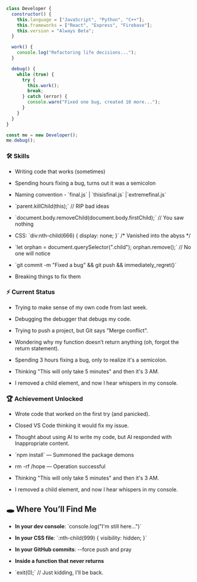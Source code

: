 ```js
class Developer {
  constructor() {
    this.language = ["JavaScript", "Python", "C++"];
    this.frameworks = ["React", "Express", "Firebase"];
    this.version = "Always Beta";
  }

  work() {
    console.log("Refactoring life decisions...");
  }

  debug() {
    while (true) {
      try {
        this.work();
        break;
      } catch (error) {
        console.warn("Fixed one bug, created 10 more...");
      }
    }
  }
}

const me = new Developer();
me.debug();
```
### 🛠 Skills

*   Writing code that works (sometimes)
    
*   Spending hours fixing a bug, turns out it was a semicolon
    
*   Naming convention - \`final.js\` | \`thisisfinal.js\` |\`extremefinal.js\`
    
*   \`parent.killChild(this);\` // RIP bad ideas
    
*   \`document.body.removeChild(document.body.firstChild);\` // You saw nothing
    
*   CSS: \`div:nth-child(666) { display: none; }\` /\* Vanished into the abyss \*/
    
*   \`let orphan = document.querySelector(".child"); orphan.remove();\` // No one will notice
    
*   \`git commit -m "Fixed a bug" && git push && immediately\_regret()\`
    
*   Breaking things to fix them
    

### ⚡ Current Status

*   Trying to make sense of my own code from last week.
    
*   Debugging the debugger that debugs my code.
    
*   Trying to push a project, but Git says "Merge conflict".
    
*   Wondering why my function doesn’t return anything (oh, forgot the return statement).
    
*   Spending 3 hours fixing a bug, only to realize it's a semicolon.
    
*   Thinking "This will only take 5 minutes" and then it's 3 AM.
    
*   I removed a child element, and now I hear whispers in my console.
    

### 🏆 Achievement Unlocked

*   Wrote code that worked on the first try (and panicked).
    
*   Closed VS Code thinking it would fix my issue.
    
*   Thought about using AI to write my code, but AI responded with Inappropriate content.
    
*   \`npm install\` — Summoned the package demons
    
*   rm -rf /hope — Operation successful
    
*   Thinking "This will only take 5 minutes" and then it's 3 AM.
    
*   I removed a child element, and now I hear whispers in my console.
    

🕳️ Where You’ll Find Me
------------------------

*   **In your dev console**: \`console.log("I'm still here...")\`
    
*   **In your CSS file**: \`:nth-child(999) { visibility: hidden; }\`
    
*   **In your GitHub commits**: --force push and pray
    
*   **Inside a function that never returns**
    
*   \`exit(0);\` // Just kidding, I'll be back.
